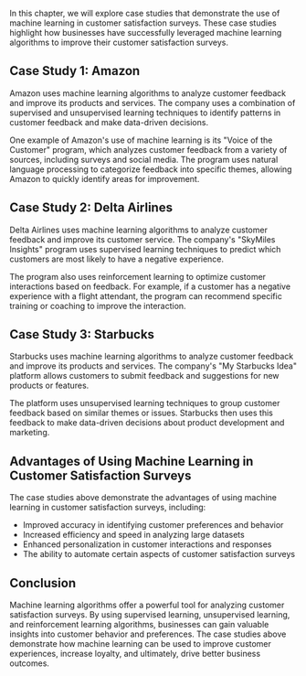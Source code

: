 
In this chapter, we will explore case studies that demonstrate the use of machine learning in customer satisfaction surveys. These case studies highlight how businesses have successfully leveraged machine learning algorithms to improve their customer satisfaction surveys.

Case Study 1: Amazon
--------------------

Amazon uses machine learning algorithms to analyze customer feedback and improve its products and services. The company uses a combination of supervised and unsupervised learning techniques to identify patterns in customer feedback and make data-driven decisions.

One example of Amazon's use of machine learning is its "Voice of the Customer" program, which analyzes customer feedback from a variety of sources, including surveys and social media. The program uses natural language processing to categorize feedback into specific themes, allowing Amazon to quickly identify areas for improvement.

Case Study 2: Delta Airlines
----------------------------

Delta Airlines uses machine learning algorithms to analyze customer feedback and improve its customer service. The company's "SkyMiles Insights" program uses supervised learning techniques to predict which customers are most likely to have a negative experience.

The program also uses reinforcement learning to optimize customer interactions based on feedback. For example, if a customer has a negative experience with a flight attendant, the program can recommend specific training or coaching to improve the interaction.

Case Study 3: Starbucks
-----------------------

Starbucks uses machine learning algorithms to analyze customer feedback and improve its products and services. The company's "My Starbucks Idea" platform allows customers to submit feedback and suggestions for new products or features.

The platform uses unsupervised learning techniques to group customer feedback based on similar themes or issues. Starbucks then uses this feedback to make data-driven decisions about product development and marketing.

Advantages of Using Machine Learning in Customer Satisfaction Surveys
---------------------------------------------------------------------

The case studies above demonstrate the advantages of using machine learning in customer satisfaction surveys, including:

* Improved accuracy in identifying customer preferences and behavior
* Increased efficiency and speed in analyzing large datasets
* Enhanced personalization in customer interactions and responses
* The ability to automate certain aspects of customer satisfaction surveys

Conclusion
----------

Machine learning algorithms offer a powerful tool for analyzing customer satisfaction surveys. By using supervised learning, unsupervised learning, and reinforcement learning algorithms, businesses can gain valuable insights into customer behavior and preferences. The case studies above demonstrate how machine learning can be used to improve customer experiences, increase loyalty, and ultimately, drive better business outcomes.
